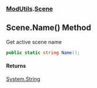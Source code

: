 ### [ModUtils](ModUtils.md 'ModUtils').[Scene](ModUtils.Scene.md 'ModUtils.Scene')

## Scene.Name() Method

Get active scene name

```csharp
public static string Name();
```

#### Returns
[System.String](https://docs.microsoft.com/en-us/dotnet/api/System.String 'System.String')